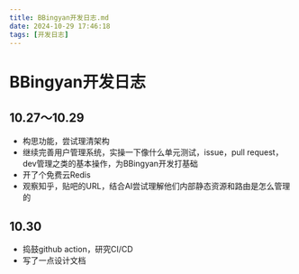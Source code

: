 ```yaml
---
title: BBingyan开发日志.md
date: 2024-10-29 17:46:18
tags: [开发日志]
---
```


# BBingyan开发日志



## 10.27～10.29

- 构思功能，尝试理清架构
- 继续完善用户管理系统，实操一下像什么单元测试，issue，pull request，dev管理之类的基本操作，为BBingyan开发打基础
- 开了个免费云Redis
- 观察知乎，贴吧的URL，结合AI尝试理解他们内部静态资源和路由是怎么管理的



## 10.30

- 捣鼓github action，研究CI/CD
- 写了一点设计文档
